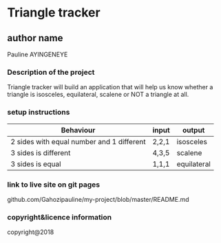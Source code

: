 # Triangle tracker

## author name

Pauline AYINGENEYE

 ### Description of the project

  Triangle tracker will build an application that will help us know whether a triangle is isosceles, equilateral, scalene or NOT a triangle at all.

  ### setup instructions

  | Behaviour                                 | input | output      |
|-------------------------------------------|-------|-------------|
| 2 sides with equal number and 1 different | 2,2,1 | isosceles   |
| 3 sides is different                      | 4,3,5 | scalene     |
| 3 sides is equal                          | 1,1,1 | equilateral |

### link to live site on git pages

github.com/Gahozipauline/my-project/blob/master/README.md

### copyright&licence information
copyright@2018
